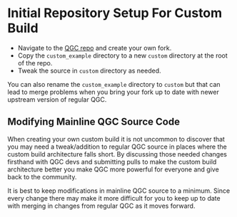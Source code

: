 # Initial Repository Setup For Custom Build

* Navigate to the [QGC repo](https://github.com/mavlink/qgroundcontrol) and create your own fork.
* Copy the `custom_example` directory to a new `custom` directory at the root of the repo.
* Tweak the source in `custom` directory as needed.

You can also rename the `custom_example` directory to `custom` but that can lead to merge problems when you bring your fork up to date with newer upstream version of regular QGC.


## Modifying Mainline QGC Source Code

When creating your own custom build it is not uncommon to discover that you may need a tweak/addition to regular QGC source in places where the custom build architecture falls short. By discussing those needed changes firsthand with QGC devs and submitting pulls to make the custom build architecture better you make QGC more powerful for everyone and give back to the community.

It is best to keep modifications in mainline QGC source to a minimum. Since every change there may make it more difficult for you to keep up to date with merging in changes from regular QGC as it moves forward.

